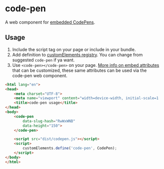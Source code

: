 # code-pen
A web component for [embedded CodePens](https://blog.codepen.io/documentation/embedded-pens/).

## Usage
1. Include the script tag on your page or include in your bundle.
2. Add definition to [customElements registry](https://developer.mozilla.org/en-US/docs/Web/API/CustomElementRegistry/define). You can change from suggested `code-pen` if ya want.
3. Use `<code-pen></code-pen>` on your page. [More info on embed attributes](https://blog.codepen.io/documentation/embedded-pens/#override-attributes-5) that can be customized, these same attributes can be used via the code-pen web component.


```html
<html lang="en">
<head>
    <meta charset="UTF-8">
    <meta name="viewport" content="width=device-width, initial-scale=1.0">
    <title>code-pen usage</title>
</head>
<body>
    <code-pen
        data-slug-hash="RwWxWNB"
        data-height="150">
    </code-pen>

    <script src="dist/codepen.js"></script>
    <script>
        customElements.define('code-pen', CodePen);
    </script>
</body>
</html>
```